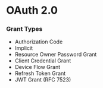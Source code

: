 # OAuth 2.0

### Grant Types
- Authorization Code
- Implicit
- Resource Owner Password Grant
- Client Credential Grant
- Device Flow Grant
- Refresh Token Grant
- JWT Grant (RFC 7523)

